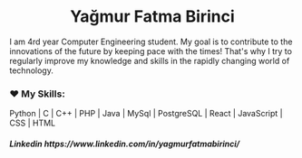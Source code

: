 <h1 align="center">Yağmur Fatma Birinci</h1>
I am 4rd year Computer Engineering student. My goal is to contribute to the innovations of the future by keeping pace with the times! That's why I try to regularly improve my knowledge and skills in the rapidly changing world of technology.


<h3 left="left">♥ My Skills: </h3> 
Python | C | C++ | PHP | Java | MySql | PostgreSQL | React | JavaScript | CSS | HTML

<h5 left="left"> Linkedin https://www.linkedin.com/in/yagmurfatmabirinci/</h5> 


